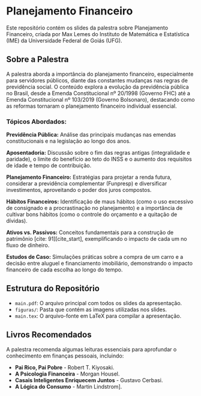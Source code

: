 # Planejamento Financeiro

Este repositório contém os slides da palestra sobre Planejamento Financeiro, criada por Max Lemes do Instituto de Matemática e Estatística (IME) da Universidade Federal de Goiás (UFG).

## Sobre a Palestra

A palestra aborda a importância do planejamento financeiro, especialmente para servidores públicos, diante das constantes mudanças nas regras de previdência social. O conteúdo explora a evolução da previdência pública no Brasil, desde a Emenda Constitucional nº 20/1998 (Governo FHC) até a Emenda Constitucional nº 103/2019 (Governo Bolsonaro), destacando como as reformas tornaram o planejamento financeiro individual essencial.

### Tópicos Abordados:

**Previdência Pública:** Análise das principais mudanças nas emendas constitucionais e na legislação ao longo dos anos.

**Aposentadoria:** Discussão sobre o fim das regras antigas (integralidade e paridade), o limite do benefício ao teto do INSS e o aumento dos requisitos de idade e tempo de contribuição.

**Planejamento Financeiro:** Estratégias para projetar a renda futura, considerar a previdência complementar (Funpresp) e diversificar investimentos, aproveitando o poder dos juros compostos.

**Hábitos Financeiros:** Identificação de maus hábitos (como o uso excessivo de consignado e  a procrastinação no planejamento) e a importância de cultivar bons hábitos (como o controle do orçamento e a quitação de dívidas).

**Ativos vs. Passivos:** Conceitos fundamentais para a construção de patrimônio [cite: 91][cite_start], exemplificando o impacto de cada um no fluxo de dinheiro.

**Estudos de Caso:** Simulações práticas sobre a compra de um carro e a decisão entre aluguel e financiamento imobiliário, demonstrando o impacto financeiro de cada escolha ao longo do tempo.

## Estrutura do Repositório

* `main.pdf`: O arquivo principal com todos os slides da apresentação.
* `figuras/`: Pasta que contém as imagens utilizadas nos slides.
* `main.tex`: O arquivo-fonte em LaTeX para compilar a apresentação.

## Livros Recomendados

A palestra recomenda algumas leituras essenciais para aprofundar o conhecimento em finanças pessoais, incluindo:

* **Pai Rico, Pai Pobre** - Robert T. Kiyosaki.
* **A Psicologia Financeira** - Morgan Housel.
* **Casais Inteligentes Enriquecem Juntos** - Gustavo Cerbasi.
* **A Lógica do Consumo** - Martin Lindstrom].
